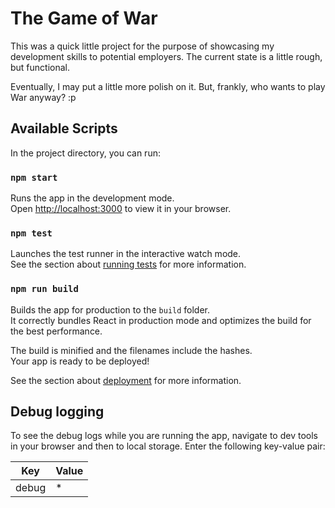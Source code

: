 # The Game of War

This was a quick little project for the purpose of showcasing my development skills to potential employers. The current state is a little rough, but functional.

Eventually, I may put a little more polish on it. But, frankly, who wants to play War anyway? :p

## Available Scripts

In the project directory, you can run:

### `npm start`

Runs the app in the development mode.\
Open [http://localhost:3000](http://localhost:3000) to view it in your browser.

### `npm test`

Launches the test runner in the interactive watch mode.\
See the section about [running tests](https://facebook.github.io/create-react-app/docs/running-tests) for more information.

### `npm run build`

Builds the app for production to the `build` folder.\
It correctly bundles React in production mode and optimizes the build for the best performance.

The build is minified and the filenames include the hashes.\
Your app is ready to be deployed!

See the section about [deployment](https://facebook.github.io/create-react-app/docs/deployment) for more information.

## Debug logging

To see the debug logs while you are running the app, navigate to dev tools in your browser and then to local storage. Enter the following key-value pair:

| Key         | Value     |
|-------------|-----------|
| debug       | *         |
